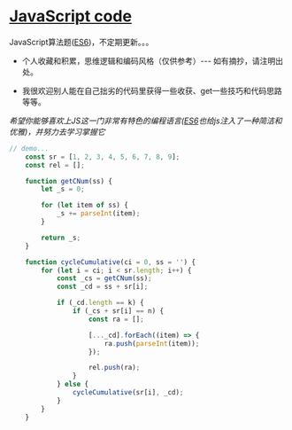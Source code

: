 # [JavaScript code](https://github.com/papa-egg/code/blob/master/code.js)

JavaScript算法题([ES6](http://es6.ruanyifeng.com/))，不定期更新。。。

* 个人收藏和积累，思维逻辑和编码风格（仅供参考）--- 如有摘抄，请注明出处。

* 我很欢迎别人能在自己拙劣的代码里获得一些收获、get一些技巧和代码思路等等。

*希望你能够喜欢上JS这一门非常有特色的编程语言([ES6](http://es6.ruanyifeng.com/)也给js注入了一种简洁和优雅)，并努力去学习掌握它*


```javascript
// demo...
    const sr = [1, 2, 3, 4, 5, 6, 7, 8, 9];
    const rel = [];

    function getCNum(ss) {
        let _s = 0;

        for (let item of ss) {
            _s += parseInt(item);
        }

        return _s;
    }

    function cycleCumulative(ci = 0, ss = '') {
        for (let i = ci; i < sr.length; i++) {
            const _cs = getCNum(ss);
            const _cd = ss + sr[i];

            if (_cd.length == k) {
                if (_cs + sr[i] == n) {
                    const ra = [];

                    [..._cd].forEach((item) => {
                        ra.push(parseInt(item));
                    });

                    rel.push(ra);
                }
            } else {
                cycleCumulative(sr[i], _cd);
            }
        }
    }
```
